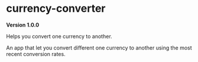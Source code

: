 # currency-converter

**Version 1.0.0**

Helps you convert one currency to another.

An app that let you convert different one currency to another using the most recent conversion rates.